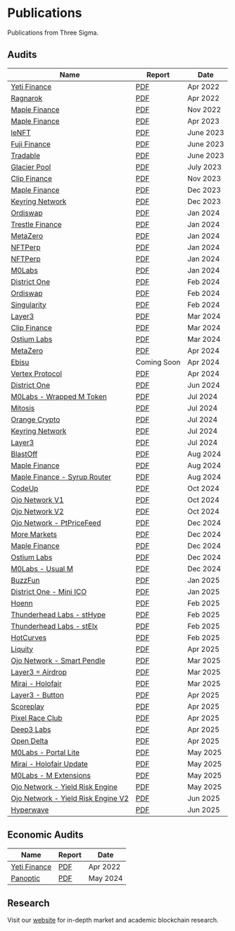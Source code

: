 # Publications

Publications from Three Sigma.

## Audits

| Name                                                             | Report                                                       | Date      |
| ---------------------------------------------------------------- | ------------------------------------------------------------ | --------- |
| [Yeti Finance](https://yetifinance.co/)                          | [PDF](audits/yeti-finance/Yeti_Finance_Audit.pdf)            | Apr 2022  |
| [Ragnarok](https://ragnarok.xyz/)                                | [PDF](audits/ragnarok/Ragnarok_Audit.pdf)                    | Apr 2022  |
| [Maple Finance](https://www.maple.finance/)                      | [PDF](audits/Maple-new/MapleFinance-2022.pdf)                | Nov 2022  |
| [Maple Finance](https://www.maple.finance/)                      | [PDF](MapleFinance-June2023)                                 | Apr 2023  |
| [leNFT](https://lenft.fi/)                                       | [PDF](audits/leNFT/LeNFTAudit.pdf)                           | June 2023 |
| [Fuji Finance](https://fuji.finance/)                            | [PDF](audits/fuji/FujiAudit.pdf)                             | June 2023 |
| [Tradable](https://www.tradable.trade/)                          | [PDF](audits/tradable/TradableAudit.pdf)                     | June 2023 |
| [Glacier Pool](https://twitter.com/glacier_pool)                 | [PDF](audits/glacierpool/GlacierAudit.pdf)                   | July 2023 |
| [Clip Finance](https://www.clip.finance/)                        | [PDF](audits/ClipFinance-1/ClipFinanceCore.pdf)              | Nov 2023  |
| [Maple Finance](https://www.maple.finance/)                      | [PDF](audits/Maple-new/MapleFinance-December2023.pdf)        | Dec 2023  |
| [Keyring Network](https://www.keyring.network/)                  | [PDF](audits/Keyring/keyringV1.pdf)                          | Dec 2023  |
| [Ordiswap](https://ordiswap.fi/)                                 | [PDF](audits/ordiswap-amm/OrdiswapAudit.pdf)                 | Jan 2024  |
| [Trestle Finance](https://www.trestleprotocol.io/)               | [PDF](audits/trestle-finance/TrestleAudit.pdf)               | Jan 2024  |
| [MetaZero](https://metazero.gg//)                                | [PDF](audits/metazero/MetazeroVortexAudit.pdf)               | Jan 2024  |
| [NFTPerp](https://nftperp.xyz/)                                  | [PDF](audits/NFTPerp/NFTPerp-1.pdf)                          | Jan 2024  |
| [NFTPerp](https://nftperp.xyz/)                                  | [PDF](audits/NFTPerp-2/NFTPerp-2.pdf)                        | Jan 2024  |
| [M0Labs](https://www.m0.org/)                                    | [PDF](audits/m0labs/MZeroAudit.pdf)                          | Jan 2024  |
| [District One](https://districtone.io/)                          | [PDF](audits/DistrictOne/DistrictOneAudit.pdf)               | Feb 2024  |
| [Ordiswap](https://ordiswap.fi/)                                 | [PDF](audits/ordiswap-token/ordiswap_token_audit.pdf)        | Feb 2024  |
| [Singularity](https://www.thesingularity.network/)               | [PDF](audits/singularity/SingularityAudit.pdf)               | Feb 2024  |
| [Layer3](https://layer3.xyz/)                                    | [PDF](audits/layer3/Layer3Audit.pdf)                         | Mar 2024  |
| [Clip Finance](https://www.clip.finance/)                        | [PDF](audits/ClipFinance-1/ClipFinancePCLBaseSwapInside.pdf) | Mar 2024  |
| [Ostium Labs](https://www.ostium.io/)                            | [PDF](audits/ostiumlabs/OstiumAudit.pdf)                     | Mar 2024  |
| [MetaZero](https://metazero.gg//)                                | [PDF](audits/metazero-2/MetazeroStakingAudit.pdf)            | Apr 2024  |
| [Ebisu](https://ebisu.finance/)                                  | Coming Soon                                                  | Apr 2024  |
| [Vertex Protocol](https://vertexprotocol.com/)                   | [PDF](audits/Vertex/Vertex.pdf)                              | Apr 2024  |
| [District One](https://districtone.io/)                          | [PDF](audits/DistrictOne-2/DistrictOneAudit-2.pdf)           | Jun 2024  |
| [M0Labs - Wrapped M Token](https://www.m0.org/)                  | [PDF](audits/m0labs/WrappedMToken.pdf)                       | Jul 2024  |
| [Mitosis](https://mitosis.org/)                                  | [PDF](audits/mitosis/mitosis-audit.pdf)                      | Jul 2024  |
| [Orange Crypto](https://www.orangecrypto.com/)                   | [PDF](audits/orange-crypto/orange-bridge-audit.pdf)          | Jul 2024  |
| [Keyring Network](https://www.keyring.network/)                  | [PDF](audits/Keyring/KeyringV2.pdf)                          | Jul 2024  |
| [Layer3](https://layer3.xyz/)                                    | [PDF](audits/layer3/Layer3Audit.pdf)                         | Jul 2024  |
| [BlastOff](https://blastoff.zone/)                               | [PDF](audits/BlastOff/IdoPools.pdf)                          | Aug 2024  |
| [Maple Finance](https://www.maple.finance/)                      | [PDF](audits/Maple-new/MapleFinance-August2024.pdf)          | Aug 2024  |
| [Maple Finance - Syrup Router](https://www.maple.finance/)       | [PDF](audits/Maple-new/MapleSyrupRouter-August2024.pdf)      | Aug 2024  |
| [CodeUp](https://codeup.app/)                                    | [PDF](audits/code-up/CodeUP.pdf)                             | Oct 2024  |
| [Ojo Network V1](https://ojo.network/)                           | [PDF](audits/Ojo-Network/Ojo-1.pdf)                          | Oct 2024  |
| [Ojo Network V2](https://ojo.network/)                           | [PDF](audits/Ojo-Network/Ojo-2.pdf)                          | Oct 2024  |
| [Ojo Network - PtPriceFeed](https://ojo.network/)                | [PDF](audits/Ojo-Network/OjoPtPriceFeed.pdf)                 | Dec 2024  |
| [More Markets](https://www.more.markets/)                        | [PDF](audits/More-Markets/MORE.pdf)                          | Dec 2024  |
| [Maple Finance](https://www.maple.finance/)                      | [PDF](audits/Maple-new/MapleFinance-December2024.pdf)        | Dec 2024  |
| [Ostium Labs](https://www.ostium.io/)                            | [PDF](audits/ostiumlabs-2/Ostium.pdf)                        | Dec 2024  |
| [M0Labs - Usual M](https://www.m0.org/)                          | [PDF](audits/m0labs-2/M0UsualM.pdf)                          | Dec 2024  |
| [BuzzFun](https://buzzfun.io/)                                   | [PDF](audits/buzzfun/BuzzFun.pdf)                            | Jan 2025  |
| [District One - Mini ICO](https://districtone.io/)               | [PDF](audits/DistrictOne-2/Mini-ICO.pdf)                     | Jan 2025  |
| [Hoenn](https://www.hoenn.fi/)                                   | [PDF](audits/Hoenn/Hoenn.pdf)                                | Feb 2025  |
| [Thunderhead Labs - stHype](https://thunderhead.xyz/)            | [PDF](audits/thunderhead/stHype.pdf)                         | Feb 2025  |
| [Thunderhead Labs - stElx](https://thunderhead.xyz/)             | [PDF](audits/thunderhead/stElx.pdf)                          | Feb 2025  |
| [HotCurves](https://hotcurves.xyz/)                              | [PDF](audits/hotcurves/HotCurves.pdf)                        | Feb 2025  |
| [Liquity](https://www.liquity.org/)                              | [PDF](audits/liquity/Liquity.pdf)                            | Apr 2025  |
| [Ojo Network - Smart Pendle](https://ojo.network/)               | [PDF](audits/Ojo-Network/OjoSmartPendle.pdf)                 | Mar 2025  |
| [Layer3 = Airdrop](https://layer3.xyz/)                          | [PDF](audits/layer3/Layer3-Airdrop.pdf)                      | Mar 2025  |
| [Mirai - Holofair](https://www.hololaunch.ai/token/mirai)        | [PDF](audits/mirai/Holofair.pdf)                             | Mar 2025  |
| [Layer3 - Button](https://layer3.xyz/)                           | [PDF](audits/layer3/Layer3-Button.pdf)                       | Apr 2025  |
| [Scoreplay](https://app.scoreplay.xyz/)                          | [PDF](audits/scoreplay/SCOREPLAY.pdf)                        | Apr 2025  |
| [Pixel Race Club](https://pixelraceclub.com/)                    | [PDF](audits/PRC/PRC.pdf)                                    | Apr 2025  |
| [Deep3 Labs](https://www.deep3.ai/)                              | [PDF](audits/deep3/Deep3.pdf)                                | Apr 2025  |
| [Open Delta]()                                                   | [PDF](audits/opendelta/IndexTokenStaking.pdf)                | Apr 2025  |
| [M0Labs - Portal Lite](https://www.m0.org/)                      | [PDF](audits/m0labs-2/M0PortalLite.pdf)                      | May 2025  |
| [Mirai - Holofair Update](https://www.hololaunch.ai/token/mirai) | [PDF](audits/mirai/Holofair-Update.pdf)                      | May 2025  |
| [M0Labs - M Extensions](https://www.m0.org/)                     | [PDF](audits/m0labs-2/M0-MExtensions.pdf)                    | May 2025  |
| [Ojo Network - Yield Risk Engine](https://ojo.network/)          | [PDF](audits/Ojo-Network/YieldRiskEngine.pdf)                | May 2025  |
| [Ojo Network - Yield Risk Engine V2](https://ojo.network/)       | [PDF](audits/Ojo-Network/YieldRiskEngineV2.pdf)              | Jun 2025  |
| [Hyperwave]()                                                    | [PDF](audits/Hyperwave/HyperliquidForwarder.pdf)             | Jun 2025  |

## Economic Audits

| Name                                    | Report                                                               | Date     |
| --------------------------------------- | -------------------------------------------------------------------- | -------- |
| [Yeti Finance](https://yetifinance.co/) | [PDF](economic-reports/yeti-finance/Yeti_Finance_EconomicReport.pdf) | Apr 2022 |
| [Panoptic](https://panoptic.xyz/)       | [PDF](economic-reports/panoptic/Panoptic_Simulations_Report.pdf)     | May 2024 |

## Research

Visit our [website](https://threesigma.xyz/blog) for in-depth market and academic blockchain research.
